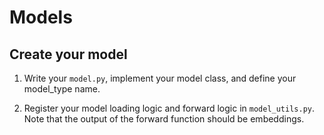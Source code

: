# Models

## Create your model

1. Write your `model.py`, implement your model class, and define your model_type name.
   
2. Register your model loading logic and forward logic in `model_utils.py`. Note that the output of the forward function should be embeddings.
